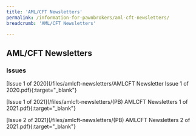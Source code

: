 ```yaml
---
title: 'AML/CFT Newsletters'
permalink: /information-for-pawnbrokers/aml-cft-newsletters/
breadcrumb: 'AML/CFT Newsletters'

---
```


AML/CFT Newsletters
---
### Issues
[Issue 1 of 2020](/files/amlcft-newsletters/AMLCFT Newsletter Issue 1 of 2020.pdf){:target="_blank"}

[Issue 1 of 2021](/files/amlcft-newsletters/(PB) AMLCFT Newsletters 1 of 2021.pdf){:target="_blank"}

[Issue 2 of 2021](/files/amlcft-newsletters/(PB) AMLCFT Newsletters 2 of 2021.pdf){:target="_blank"}

